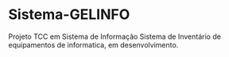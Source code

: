 # Sistema-GELINFO
Projeto TCC em Sistema de Informação
Sistema de Inventário de equipamentos de informatica, em desenvolvimento.
